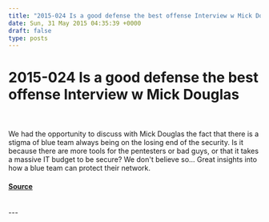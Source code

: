 ```yaml
---
title: "2015-024 Is a good defense the best offense Interview w Mick Douglas"
date: Sun, 31 May 2015 04:35:39 +0000
draft: false
type: posts
---
```

# 2015-024 Is a good defense the best offense Interview w Mick Douglas

<br/>

<br/>
We had the opportunity to discuss with Mick Douglas the fact that there is a stigma of blue team always being on the losing end of the security. Is it because there are more tools for the pentesters or bad guys, or that it takes a massive IT budget to be secure? We don't believe so... Great insights into how a blue team can protect their network.

#### [Source](https://traffic.libsyn.com/secure/brakeingsecurity/2015-024-Mick_Douglas.mp3)

<br/>
---

